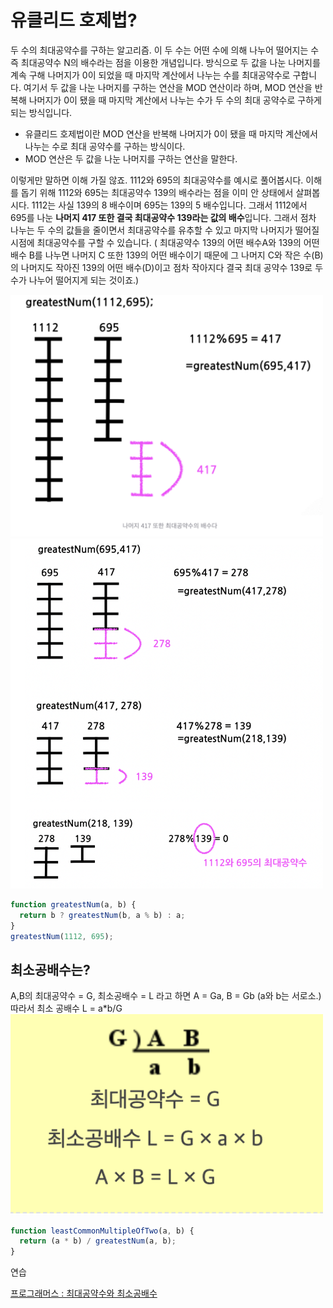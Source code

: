 # 유클리드 호제법?

두 수의 최대공약수를 구하는 알고리즘.
이 두 수는 어떤 수에 의해 나누어 떨어지는 수 즉 최대공약수 N의 배수라는 점을 이용한 개념입니다. 방식으로 두 값을 나눈 나머지를 계속 구해 나머지가 0이 되었을 때 마지막 계산에서 나누는 수를 최대공약수로 구합니다. 여기서 두 값을 나눈 나머지를 구하는 연산을 MOD 연산이라 하며, MOD 연산을 반복해 나머지가 0이 됐을 때 마지막 계산에서 나누는 수가 두 수의 최대 공약수로 구하게 되는 방식입니다.

- 유클리드 호제법이란 MOD 연산을 반복해 나머지가 0이 됐을 때 마지막 계산에서 나누는 수로 최대 공약수를 구하는 방식이다.
- MOD 연산은 두 값을 나눈 나머지를 구하는 연산을 말한다.

이렇게만 말하면 이해 가질 않죠. 1112와 695의 최대공약수를 예시로 풀어봅시다. 이해를 돕기 위해 1112와 695는 최대공약수 139의 배수라는 점을 이미 안 상태에서 살펴봅시다. 1112는 사실 139의 8 배수이며 695는 139의 5 배수입니다. 그래서 1112에서 695를 나눈 **나머지 417 또한 결국 최대공약수 139라는 값의 배수**입니다. 그래서 점차 나누는 두 수의 값들을 줄이면서 최대공약수를 유추할 수 있고 마지막 나머지가 떨어질 시점에 최대공약수를 구할 수 있습니다. ( 최대공약수 139의 어떤 배수A와 139의 어떤 배수 B를 나누면 나머지 C 또한 139의 어떤 배수이기 때문에 그 나머지 C와 작은 수(B)의 나머지도 작아진 139의 어떤 배수(D)이고 점차 작아지다 결국 최대 공약수 139로 두 수가 나누어 떨어지게 되는 것이죠.)

<img src="./img/Euclidean1.png" alt="유클리드 호제 설명1"  width="500" >
<img src="./img/Euclidean2.png" alt="유클리드 호제 설명2"  width="500" >

```js
function greatestNum(a, b) {
  return b ? greatestNum(b, a % b) : a;
}
greatestNum(1112, 695);
```

## 최소공배수는?
A,B의 최대공약수 = G, 최소공배수 = L 라고 하면  A = Ga, B = Gb (a와 b는 서로소.) 따라서 최소 공배수 L = a*b/G 
<img src="./img/Euclidean3.png" alt="유클리드 호제 설명2"  width="500" >
```js
function leastCommonMultipleOfTwo(a, b) {
  return (a * b) / greatestNum(a, b);
}
```

연습

[프로그래머스 : 최대공약수와 최소공배수](https://school.programmers.co.kr/learn/courses/30/lessons/12940)
